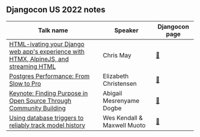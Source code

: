 ## Djangocon US 2022 notes


| Talk name  | Speaker | Djangocon page |
| ------------- | ------------- | ------------- |
| [HTML-ivating your Django web app's experience with HTMX, AlpineJS, and streaming HTML](notes/html-ivating-django-htmx-alpinejs-streaming-html.md)  | Chris May  | [🔗](https://2023.djangocon.us/talks/html-ivating-your-django-web-app-s-experience-with-htmx-alpinejs-and-streaming-html/) |
| [Postgres Performance: From Slow to Pro](notes/postgres-performance-from-slow-to-pro.md)  | Elizabeth Christensen  | [🔗](https://2023.djangocon.us/talks/postgres-performance-from-slow-to-pro/) |
| [Keynote: Finding Purpose in Open Source Through Community Building](notes/finding-purpose-in-os.md) | Abigail Mesrenyame Dogbe | [🔗](https://2023.djangocon.us/talks/keynote-finding-purpose-in-open-source-through-community-building/) |
| [Using database triggers to reliably track model history](notes/using-db-triggers.md) | Wes Kendall & Maxwell Muoto | [🔗](https://2023.djangocon.us/talks/using-database-triggers-to-reliably-track-model-history/) |
